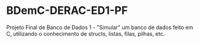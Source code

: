# BDemC-DERAC-ED1-PF
Projeto Final de Banco de Dados 1 - "Simular" um banco de dados feito em C, utilizando o conhecimento de structs, listas, filas, pilhas, etc.
